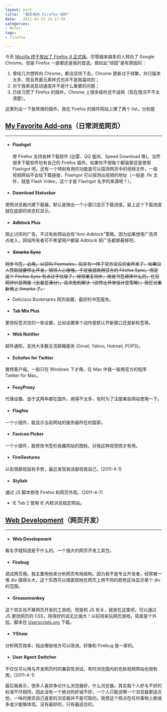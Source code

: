 ```yaml
---
layout: post
title:  "我所用的 Firefox 插件"
date:   2011-03-23 14:17:59
categories: 
- Notes 
tags:
- Firefox

---
```


今天 [Mozilla 终于放出了 Firefox 4 正式版](http://blog.mozilla.com/blog/2011/03/22/mozilla-launches-firefox-4-and-delivers-a-fast-sleek-and-customizable-browsing-experience-to-more-than-400-million-users-worldwide-2/)。尽管越来越多的人转向了 Google Chrome，但是 Firefox 一直都还是我的首选。我如此“顽固”是有原因的：

1.  曾经几次想转向 Chrome，都没坚持下去。Chrome 更新过于频繁，并行版本太多，而且界面元素样式也并不是我喜欢的；
2.  对于我来说启动速度并不是什么重要的问题；
3.  已经习惯了 Firefox 的插件。Chrome 上很多插件还不成熟（现在情况不不太清楚）。

这里列出一下我常用的插件。我在 Firefox 的插件网站上建了两个 list，分别是

## [My Favorite Add-ons](https://addons.mozilla.org/en-US/firefox/collections/dannyli/favorites/)（日常浏览网页）
---

*   #### Flashgot
    使 Firefox 支持各种下载软件 (迅雷、QQ 旋风、Speed Download 等)。当然很多下载软件也有自己的 Firefox 插件。如果你不想每个都装那还是使用 Flashgot 吧。还有一个特别有用的功能是可以探测网页中的视频文件，一般视频网站不会给下载链接，Flashgot 可以探测出视频的地址（一般是 .flv 文件，就是 Flash Video，这个才是 Flashgot 名字的来源吧？）。
*   #### Download Statusbar
使用浏览器内建下载器，默认是弹出一个小窗口显示下载进度。装上这个下载进度就在底部的状态栏显示。
*   #### Adblock Plus
阻止讨厌的广告。不过有些网站会有“Anti-Adblock”策略，因为如果想用广告弄点收入，网站所有者可不希望用户都装 Adblock 把广告都屏蔽掉吧。
*  #### <del> Xmarks Sync</del>
<del>同步书签，必用。以前叫 Foxmarks，后来有一阵子官方说没资金开发了，如果没人赞助就要停止开发，搞得人心惶惶。于是我就改用官方的 Firefox Sync。但是这个 Firefox Sync 有点过于垃圾了，经常重复同步，改变书签顺序什么的，在官网评价是两星（五星是满分）。后来危机解决（说停止开发估计是策略），现在又重新用上 Xmarks 了。</del>
*   Delicious Bookmarks
网页收藏，最好的书签服务。
*   #### Tab Mix Plus
更改标签浏览的一些设置，比如设置某个动作是默认开新窗口还是新标签等。
*   #### Web Notifier
邮件通知，支持大多数主流邮箱服务 (Gmail, Yahoo, Hotmail, POP3)。
*   #### Echofon for Twitter
推特客户端。一般只在 Windows 下才用，在 Mac 中我一般用官方的程序 Twitter for Mac。
*   #### FoxyProxy
代理设置。由于这两年都在国外，用得不太多，有时为了注册某些网站使用一下。
*   #### Flagfox
一个小插件，能显示当前网站的服务器所在的国家。
*   #### Favicon Picker
一个小插件，能修改书签栏收藏网站的图标，对我这种视觉控才有用。
*   #### FireGestures
以前很鄙视鼠标手势，最近发现我该鄙视我自己。(2011-4-1)
*   #### Stylish
通过 JS 脚本修改 Firefox 和网页外观。(2011-4-7)
*   IE Tab 2
使用 IE 内核浏览指定网站。

## [Web Development](https://addons.mozilla.org/en-US/firefox/collections/dannyli/web-development/)（网页开发）
---

*   #### Web Development
看名字就知道是干什么的。一个强大的网页开发工具包。
*   #### Firebug
调试网页用。我主要用他来分析网页布局结构。因为我不是专业开发者，经常被一堆 div 搞得头大，这个东西可以很直观地在网页上用不同的颜色区块显示某个 div 的范围。
*   #### Greasemonkey
这个其实也不算网页开发的工具吧。但是和 JS 有关，就放在这里吧。可以通过 JS 更改网页的 CSS，用得好的话无比强大！以前用来玩网页游戏，简直是个外挂。脚本在 [Userscripts.org](http://userscripts.org) 下载。
*   #### YShow
分析网页效率，指出哪些地方可以改进。好像和 Firebug 是一家的。
*   #### User Agent Switcher
不仅仅可以用与开发网页时的兼容性测试，有时浏览国内的也些视频网站也很有用。(2011-4-1)

最后我表示，很多人喜欢争论什么浏览器好，什么浏览器。其实每个人好与不好的标准不尽相同，因此没有一个绝对的好或不好。一个人只能说哪一个浏览器更适合他，一味的推崇自己喜爱的浏览器并不是可取的。我想这个观点在任何事物上都或多或少能够体现。没有最好的，只有最适合的。